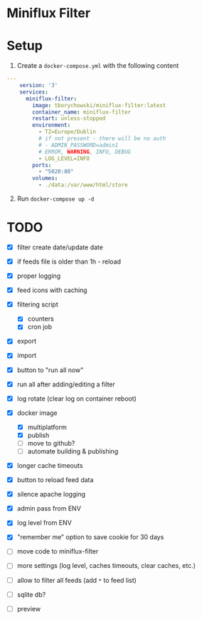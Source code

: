 Miniflux Filter
==================

# Setup
1. Create a `docker-compose.yml` with the following content

```yml
---
    version: '3'
    services:
      miniflux-filter:
        image: tborychowski/miniflux-filter:latest
        container_name: miniflux-filter
        restart: unless-stopped
        environment:
          - TZ=Europe/Dublin
          # if not present - there will be no auth
          # - ADMIN_PASSWORD=admin1
          # ERROR, WARNING, INFO, DEBUG
          - LOG_LEVEL=INFO
        ports:
          - "5020:80"
        volumes:
          - ./data:/var/www/html/store
```
2. Run `docker-compose up -d`

# TODO
- [x] filter create date/update date
- [x] if feeds file is older than 1h - reload
- [x] proper logging
- [x] feed icons with caching

- [x] filtering script
  - [x] counters
  - [x] cron job

- [x] export
- [x] import
- [x] button to "run all now"
- [x] run all after adding/editing a filter
- [x] log rotate (clear log on container reboot)

- [x] docker image
  - [x] multiplatform
  - [x] publish
  - [ ] move to github?
  - [ ] automate building & publishing

- [x] longer cache timeouts
- [x] button to reload feed data
- [x] silence apache logging

- [x] admin pass from ENV
- [x] log level from ENV
- [x] "remember me" option to save cookie for 30 days

- [ ] move code to miniflux-filter
- [ ] more settings (log level, caches timeouts, clear caches, etc.)
- [ ] allow to filter all feeds (add `*` to feed list)
- [ ] sqlite db?
- [ ] preview
